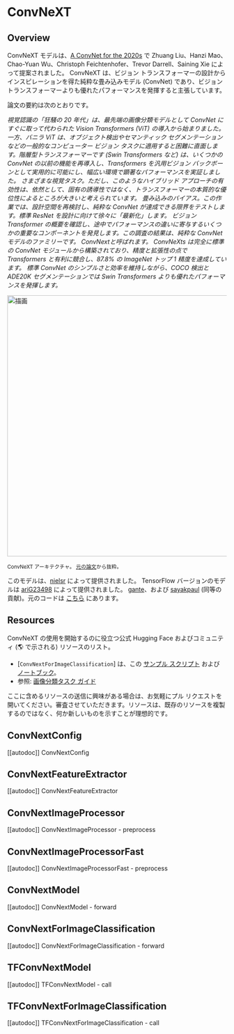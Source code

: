 <!--Copyright 2022 The HuggingFace Team. All rights reserved.

Licensed under the Apache License, Version 2.0 (the "License"); you may not use this file except in compliance with
the License. You may obtain a copy of the License at

http://www.apache.org/licenses/LICENSE-2.0

Unless required by applicable law or agreed to in writing, software distributed under the License is distributed on
an "AS IS" BASIS, WITHOUT WARRANTIES OR CONDITIONS OF ANY KIND, either express or implied. See the License for the
specific language governing permissions and limitations under the License.

⚠️ Note that this file is in Markdown but contain specific syntax for our doc-builder (similar to MDX) that may not be
rendered properly in your Markdown viewer.

-->

# ConvNeXT

## Overview

ConvNeXT モデルは、[A ConvNet for the 2020s](https://huggingface.co/papers/2201.03545) で Zhuang Liu、Hanzi Mao、Chao-Yuan Wu、Christoph Feichtenhofer、Trevor Darrell、Saining Xie によって提案されました。
ConvNeXT は、ビジョン トランスフォーマーの設計からインスピレーションを得た純粋な畳み込みモデル (ConvNet) であり、ビジョン トランスフォーマーよりも優れたパフォーマンスを発揮すると主張しています。

論文の要約は次のとおりです。

*視覚認識の「狂騒の 20 年代」は、最先端の画像分類モデルとして ConvNet にすぐに取って代わられた Vision Transformers (ViT) の導入から始まりました。
一方、バニラ ViT は、オブジェクト検出やセマンティック セグメンテーションなどの一般的なコンピューター ビジョン タスクに適用すると困難に直面します。階層型トランスフォーマーです
(Swin Transformers など) は、いくつかの ConvNet の以前の機能を再導入し、Transformers を汎用ビジョン バックボーンとして実用的に可能にし、幅広い環境で顕著なパフォーマンスを実証しました。
さまざまな視覚タスク。ただし、このようなハイブリッド アプローチの有効性は、依然として、固有の誘導性ではなく、トランスフォーマーの本質的な優位性によるところが大きいと考えられています。
畳み込みのバイアス。この作業では、設計空間を再検討し、純粋な ConvNet が達成できる限界をテストします。標準 ResNet を設計に向けて徐々に「最新化」します。
ビジョン Transformer の概要を確認し、途中でパフォーマンスの違いに寄与するいくつかの重要なコンポーネントを発見します。この調査の結果は、純粋な ConvNet モデルのファミリーです。
ConvNextと呼ばれます。 ConvNeXts は完全に標準の ConvNet モジュールから構築されており、精度と拡張性の点で Transformers と有利に競合し、87.8% の ImageNet トップ 1 精度を達成しています。
標準 ConvNet のシンプルさと効率を維持しながら、COCO 検出と ADE20K セグメンテーションでは Swin Transformers よりも優れたパフォーマンスを発揮します。*

<img src="https://huggingface.co/datasets/huggingface/documentation-images/resolve/main/convnext_architecture.jpg"
alt="描画" width="600"/>

<small> ConvNeXT アーキテクチャ。 <a href="https://huggingface.co/papers/2201.03545">元の論文</a>から抜粋。</small>

このモデルは、[nielsr](https://huggingface.co/nielsr) によって提供されました。 TensorFlow バージョンのモデルは [ariG23498](https://github.com/ariG23498) によって提供されました。
[gante](https://github.com/gante)、および [sayakpaul](https://github.com/sayakpaul) (同等の貢献)。元のコードは [こちら](https://github.com/facebookresearch/ConvNeXt) にあります。

## Resources

ConvNeXT の使用を開始するのに役立つ公式 Hugging Face およびコミュニティ (🌎 で示される) リソースのリスト。

<PipelineTag pipeline="image-classification"/>

- [`ConvNextForImageClassification`] は、この [サンプル スクリプト](https://github.com/huggingface/transformers/tree/main/examples/pytorch/image-classification) および [ノートブック](https://colab.research.google.com/github/huggingface/notebooks/blob/main/examples/image_classification.ipynb)。
- 参照: [画像分類タスク ガイド](../tasks/image_classification)

ここに含めるリソースの送信に興味がある場合は、お気軽にプル リクエストを開いてください。審査させていただきます。リソースは、既存のリソースを複製するのではなく、何か新しいものを示すことが理想的です。

## ConvNextConfig

[[autodoc]] ConvNextConfig

## ConvNextFeatureExtractor

[[autodoc]] ConvNextFeatureExtractor

## ConvNextImageProcessor

[[autodoc]] ConvNextImageProcessor
    - preprocess

## ConvNextImageProcessorFast

[[autodoc]] ConvNextImageProcessorFast
    - preprocess

<frameworkcontent>
<pt>

## ConvNextModel

[[autodoc]] ConvNextModel
    - forward

## ConvNextForImageClassification

[[autodoc]] ConvNextForImageClassification
    - forward

</pt>
<tf>

## TFConvNextModel

[[autodoc]] TFConvNextModel
    - call

## TFConvNextForImageClassification

[[autodoc]] TFConvNextForImageClassification
    - call

</tf>
</frameworkcontent>